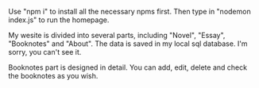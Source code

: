 Use "npm i" to install all the necessary npms first.
Then type in "nodemon index.js" to run the homepage.

My wesite is divided into several parts, including "Novel", "Essay", "Booknotes" and "About". 
The data is saved in my local sql database.
I'm sorry, you can't see it.

Booknotes part is designed in detail. You can add, edit, delete and check the booknotes as you wish.

